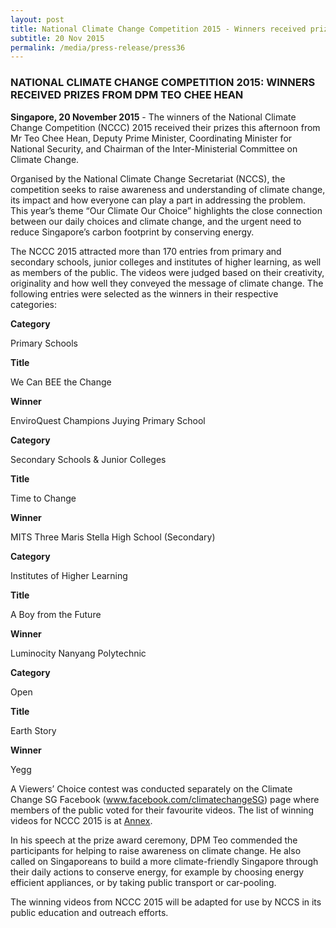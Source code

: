 ```yaml
---
layout: post
title: National Climate Change Competition 2015 - Winners received prizes from DPM Teo Chee Hean
subtitle: 20 Nov 2015
permalink: /media/press-release/press36
---
```


### NATIONAL CLIMATE CHANGE COMPETITION 2015: WINNERS RECEIVED PRIZES FROM DPM TEO CHEE HEAN

**Singapore, 20 November 2015** - The winners of the National Climate Change Competition (NCCC) 2015 received their prizes this afternoon from Mr Teo Chee Hean, Deputy Prime Minister, Coordinating Minister for National Security, and Chairman of the Inter-Ministerial Committee on Climate Change.

Organised by the National Climate Change Secretariat (NCCS), the competition seeks to raise awareness and understanding of climate change, its impact and how everyone can play a part in addressing the problem.  This year’s theme “Our Climate Our Choice” highlights the close connection between our daily choices and climate change, and the urgent need to reduce Singapore’s carbon footprint by conserving energy.

The NCCC 2015 attracted more than 170 entries from primary and secondary schools, junior colleges and institutes of higher learning, as well as members of the public. The videos were judged based on their creativity, originality and how well they conveyed the message of climate change. The following entries were selected as the winners in their respective categories:

**Category**

Primary Schools

**Title**

We Can BEE the Change

**Winner**

EnviroQuest Champions Juying Primary School



**Category**

Secondary Schools & Junior Colleges

**Title**

Time to Change

**Winner**

MITS Three Maris Stella High School (Secondary)



**Category**

Institutes of Higher Learning

**Title**

A Boy from the Future

**Winner**

Luminocity Nanyang Polytechnic


**Category**

Open

**Title**

Earth Story

**Winner**

Yegg


A Viewers’ Choice contest was conducted separately on the Climate Change SG Facebook ([<a href="https://www.facebook.com/ClimateChangeSG/" target="_blank">www.facebook.com/climatechangeSG</a>](https://www.facebook.com/ClimateChangeSG/)) page where members of the public voted for their favourite videos. The list of winning videos for NCCC 2015 is at [<a href="/docs/default-source/news-documents/annex---winners-of-nccc-2015.pdf" target="_blank">Annex</a>](/docs/default-source/news-documents/annex---winners-of-nccc-2015.pdf).

In his speech at the prize award ceremony, DPM Teo commended the participants for helping to raise awareness on climate change.  He also called on Singaporeans to build a more climate-friendly Singapore through their daily actions to conserve energy, for example by choosing energy efficient appliances, or by taking public transport or car-pooling.  

The winning videos from NCCC 2015 will be adapted for use by NCCS in its public education and outreach efforts.  